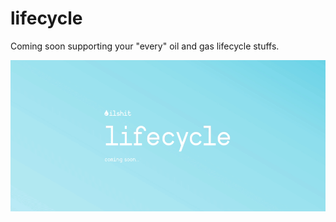# lifecycle

Coming soon supporting your "every" oil and gas lifecycle stuffs.

![coming soon](banner.git)

